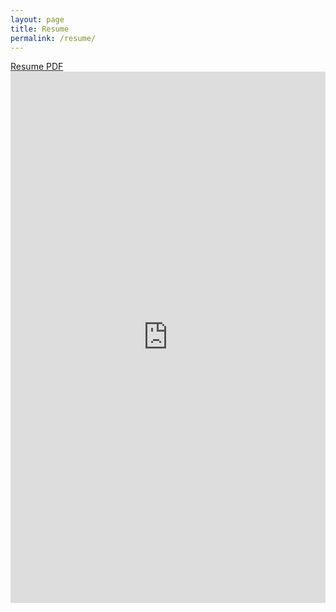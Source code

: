 ```yaml
---
layout: page
title: Resume
permalink: /resume/
---
```

<a href="BJP_resume_2021_05_30.pdf" target="_blank">Resume PDF</a>
<embed src="https://polzinben.github.io/resume/BJP_resume_2021_05_30.pdf" width="100%" height="850px"/>